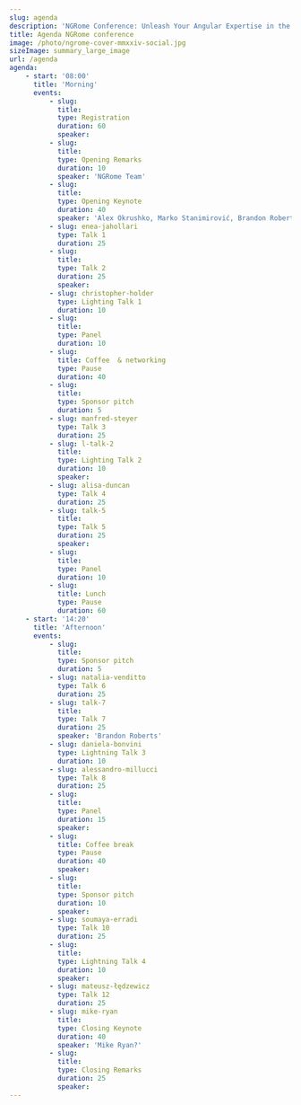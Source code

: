 ```yaml
---
slug: agenda
description: 'NGRome Conference: Unleash Your Angular Expertise in the Eternal City! Connect with industry experts and network with fellow enthusiasts. June 27, 2024 / Rome, Italy'
title: Agenda NGRome conference 
image: /photo/ngrome-cover-mmxxiv-social.jpg
sizeImage: summary_large_image
url: /agenda
agenda:
    - start: '08:00'
      title: 'Morning'
      events:
          - slug: 
            title: 
            type: Registration
            duration: 60
            speaker: 
          - slug: 
            title: 
            type: Opening Remarks
            duration: 10
            speaker: 'NGRome Team'
          - slug: 
            title: 
            type: Opening Keynote
            duration: 40
            speaker: 'Alex Okrushko, Marko Stanimirović, Brandon Roberts'
          - slug: enea-jahollari
            type: Talk 1
            duration: 25
          - slug: 
            title:
            type: Talk 2
            duration: 25
            speaker: 
          - slug: christopher-holder
            type: Lighting Talk 1
            duration: 10
          - slug: 
            title: 
            type: Panel
            duration: 10
          - slug: 
            title: Coffee  & networking
            type: Pause
            duration: 40
          - slug: 
            title: 
            type: Sponsor pitch
            duration: 5
          - slug: manfred-steyer
            type: Talk 3
            duration: 25
          - slug: l-talk-2
            title: 
            type: Lighting Talk 2
            duration: 10
            speaker: 
          - slug: alisa-duncan
            type: Talk 4
            duration: 25
          - slug: talk-5
            title: 
            type: Talk 5
            duration: 25
            speaker: 
          - slug: 
            title: 
            type: Panel
            duration: 10
          - slug: 
            title: Lunch
            type: Pause
            duration: 60
    - start: '14:20'
      title: 'Afternoon'
      events:
          - slug: 
            title: 
            type: Sponsor pitch
            duration: 5
          - slug: natalia-venditto
            type: Talk 6
            duration: 25
          - slug: talk-7
            title: 
            type: Talk 7
            duration: 25
            speaker: 'Brandon Roberts'
          - slug: daniela-bonvini
            type: Lightning Talk 3
            duration: 10
          - slug: alessandro-millucci
            type: Talk 8
            duration: 25
          - slug: 
            title: 
            type: Panel
            duration: 15
            speaker: 
          - slug: 
            title: Coffee break
            type: Pause
            duration: 40
            speaker: 
          - slug: 
            title: 
            type: Sponsor pitch
            duration: 10
            speaker: 
          - slug: soumaya-erradi
            type: Talk 10
            duration: 25
          - slug: 
            title: 
            type: Lightning Talk 4
            duration: 10
            speaker: 
          - slug: mateusz-łędzewicz
            type: Talk 12
            duration: 25
          - slug: mike-ryan
            title: 
            type: Closing Keynote
            duration: 40
            speaker: 'Mike Ryan?'
          - slug: 
            title: 
            type: Closing Remarks
            duration: 25
            speaker: 
---
```

